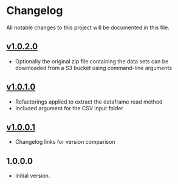# Changelog
All notable changes to this project will be documented in this file.

## [v1.0.2.0]
- Optionally the original zip file containing the data sets can be downloaded from a S3 bucket 
using command-line arguments

## [v1.0.1.0]
- Refactorings applied to extract the dataframe read method
- Included argument for the CSV input folder

## [v1.0.0.1]
- Changelog links for version comparison

## 1.0.0.0
- Initial version.

[Unreleased]: https://github.com/andersonkmi/kaggle-tmdb-movie-dataset-spark/compare/v1.0.0.1...HEAD
[v1.0.2.0]: https://github.com/andersonkmi/kaggle-tmdb-movie-dataset-spark/compare/v1.0.1.0...v1.0.2.0
[v1.0.1.0]: https://github.com/andersonkmi/kaggle-tmdb-movie-dataset-spark/compare/v1.0.0.1...v1.0.1.0
[v1.0.0.1]: https://github.com/andersonkmi/kaggle-tmdb-movie-dataset-spark/compare/v1.0.0.0...v1.0.0.1